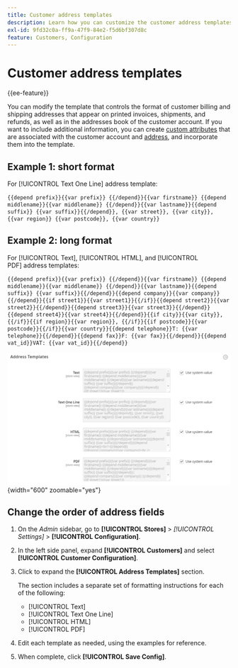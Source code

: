 ```yaml
---
title: Customer address templates
description: Learn how you can customize the customer address templates.
exl-id: 9fd32c0a-ff9a-47f9-84e2-f5d6bf307d8c
feature: Customers, Configuration
---
```

# Customer address templates

{{ee-feature}}

You can modify the template that controls the format of customer billing and shipping addresses that appear on printed invoices, shipments, and refunds, as well as in the addresses book of the customer account. If you want to include additional information, you can create [custom attributes](attribute-properties.md) that are associated with the customer account and [address](address-attributes.md), and incorporate them into the template.

## Example 1: short format

For [!UICONTROL Text One Line] address template:

```text
{{depend prefix}}{{var prefix}} {{/depend}}{{var firstname}} {{depend middlename}}{{var middlename}} {{/depend}}{{var lastname}}{{depend suffix}} {{var suffix}}{{/depend}}, {{var street}}, {{var city}}, {{var region}} {{var postcode}}, {{var country}}
```

## Example 2: long format

For [!UICONTROL Text], [!UICONTROL HTML], and [!UICONTROL PDF] address templates:

```text
{{depend prefix}}{{var prefix}} {{/depend}}{{var firstname}} {{depend middlename}}{{var middlename}} {{/depend}}{{var lastname}}{{depend suffix}} {{var suffix}}{{/depend}}{{depend company}}{{var company}}{{/depend}}{{if street1}}{{var street1}}{{/if}}{{depend street2}}{{var street2}}{{/depend}}{{depend street3}}{{var street3}}{{/depend}}{{depend street4}}{{var street4}}{{/depend}}{{if city}}{{var city}},  {{/if}}{{if region}}{{var region}}, {{/if}}{{if postcode}}{{var postcode}}{{/if}}{{var country}}{{depend telephone}}T: {{var telephone}}{{/depend}}{{depend fax}}F: {{var fax}}{{/depend}}{{depend vat_id}}VAT: {{var vat_id}}{{/depend}}
```

![Customer address templates](../configuration-reference/customers/assets/customer-configuration-address-templates.png){width="600" zoomable="yes"}

## Change the order of address fields

1. On the _Admin_ sidebar, go to **[!UICONTROL Stores]** > _[!UICONTROL Settings]_ > **[!UICONTROL Configuration]**.

1. In the left side panel, expand **[!UICONTROL Customers]** and select **[!UICONTROL Customer Configuration]**.

1. Click to expand the **[!UICONTROL Address Templates]** section.

   The section includes a separate set of formatting instructions for each of the following:

   - [!UICONTROL Text]
   - [!UICONTROL Text One Line]
   - [!UICONTROL HTML]
   - [!UICONTROL PDF]

1. Edit each template as needed, using the examples for reference.

1. When complete, click **[!UICONTROL Save Config]**.
